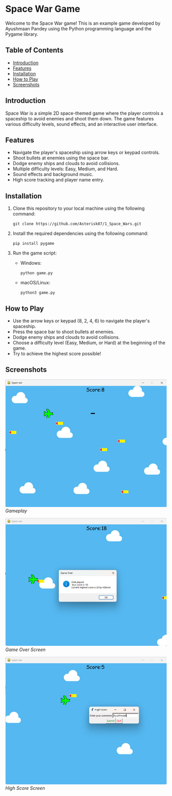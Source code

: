 # Space War Game

Welcome to the Space War game! This is an example game developed by Ayushmaan Pandey using the Python programming language and the Pygame library.

## Table of Contents

- [Introduction](#introduction)
- [Features](#features)
- [Installation](#installation)
- [How to Play](#how-to-play)
- [Screenshots](#screenshots)

## Introduction

Space War is a simple 2D space-themed game where the player controls a spaceship to avoid enemies and shoot them down. The game features various difficulty levels, sound effects, and an interactive user interface.

## Features

- Navigate the player's spaceship using arrow keys or keypad controls.
- Shoot bullets at enemies using the space bar.
- Dodge enemy ships and clouds to avoid collisions.
- Multiple difficulty levels: Easy, Medium, and Hard.
- Sound effects and background music.
- High score tracking and player name entry.

## Installation

1. Clone this repository to your local machine using the following command:
    ```
    git clone https://github.com/Asterisk07/1_Space_Wars.git
    ```

2. Install the required dependencies using the following command:
    ```
    pip install pygame
    ```


3. Run the game script:
    - Windows:
        ```
        python game.py
        ```

    - macOS/Linux:
        ```
        python3 game.py
        ```


## How to Play

- Use the arrow keys or keypad (8, 2, 4, 6) to navigate the player's spaceship.
- Press the space bar to shoot bullets at enemies.
- Dodge enemy ships and clouds to avoid collisions.
- Choose a difficulty level (Easy, Medium, or Hard) at the beginning of the game.
- Try to achieve the highest score possible!

## Screenshots

![Gameplay](/screenshots/a.png)
_Gameplay_

![Game Over Screen](/screenshots/b.png)
_Game Over Screen_

![High Score Screen](/screenshots/c.png)
_High Score Screen_


